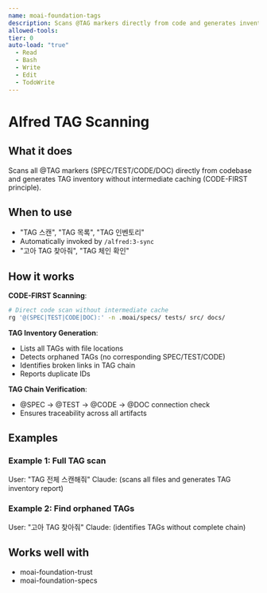 ```yaml
---
name: moai-foundation-tags
description: Scans @TAG markers directly from code and generates inventory (CODE-FIRST)
allowed-tools:
tier: 0
auto-load: "true"
  - Read
  - Bash
  - Write
  - Edit
  - TodoWrite
---
```


# Alfred TAG Scanning

## What it does

Scans all @TAG markers (SPEC/TEST/CODE/DOC) directly from codebase and generates TAG inventory without intermediate caching (CODE-FIRST principle).

## When to use

- "TAG 스캔", "TAG 목록", "TAG 인벤토리"
- Automatically invoked by `/alfred:3-sync`
- "고아 TAG 찾아줘", "TAG 체인 확인"

## How it works

**CODE-FIRST Scanning**:
```bash
# Direct code scan without intermediate cache
rg '@(SPEC|TEST|CODE|DOC):' -n .moai/specs/ tests/ src/ docs/
```

**TAG Inventory Generation**:
- Lists all TAGs with file locations
- Detects orphaned TAGs (no corresponding SPEC/TEST/CODE)
- Identifies broken links in TAG chain
- Reports duplicate IDs

**TAG Chain Verification**:
- @SPEC → @TEST → @CODE → @DOC connection check
- Ensures traceability across all artifacts

## Examples

### Example 1: Full TAG scan
User: "TAG 전체 스캔해줘"
Claude: (scans all files and generates TAG inventory report)

### Example 2: Find orphaned TAGs
User: "고아 TAG 찾아줘"
Claude: (identifies TAGs without complete chain)
## Works well with

- moai-foundation-trust
- moai-foundation-specs
